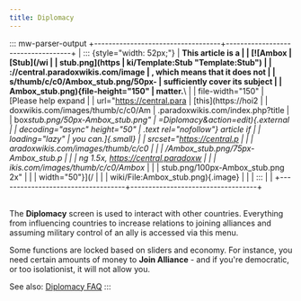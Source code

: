 ```yaml
---
title: Diplomacy
---
```


::: mw-parser-output
+-----------------------------------+-----------------------------------+
| ::: {style="width: 52px;"} | **This article is a |
| [![Ambox | [Stub](/wi |
| stub.png](https | ki/Template:Stub "Template:Stub") |
| ://central.paradoxwikis.com/image | , which means that it does not |
| s/thumb/c/c0/Ambox_stub.png/50px- | sufficiently cover its subject |
| Ambox_stub.png){file-height="150" | matter.**\ |
| file-width="150" | [Please help expand |
| url="https://central.para | [this](https://hoi2 |
| doxwikis.com/images/thumb/c/c0/Am | .paradoxwikis.com/index.php?title |
| box*stub.png/50px-Ambox_stub.png" | =Diplomacy&action=edit){.external |
| decoding="async" height="50" | .text rel="nofollow"} article if |
| loading="lazy" | you can.]{.small} |
| srcset="https://central.p | |
| aradoxwikis.com/images/thumb/c/c0 | |
| /Ambox_stub.png/75px-Ambox_stub.p | |
| ng 1.5x, https://central.paradoxw | |
| ikis.com/images/thumb/c/c0/Ambox* | |
| stub.png/100px-Ambox_stub.png 2x" | |
| width="50"}](/ | |
| wiki/File:Ambox_stub.png){.image} | |
| ::: | |
+-----------------------------------+-----------------------------------+

\
The **Diplomacy** screen is used to interact with other countries.
Everything from influencing countries to increase relations to joining
alliances and assuming military control of an ally is accessed via this
menu.

Some functions are locked based on sliders and economy. For instance,
you need certain amounts of money to **Join Alliance** - and if you\'re
democratic, or too isolationist, it will not allow you.

See also: [Diplomacy FAQ](/wiki/Diplomacy_FAQ "Diplomacy FAQ")
:::
